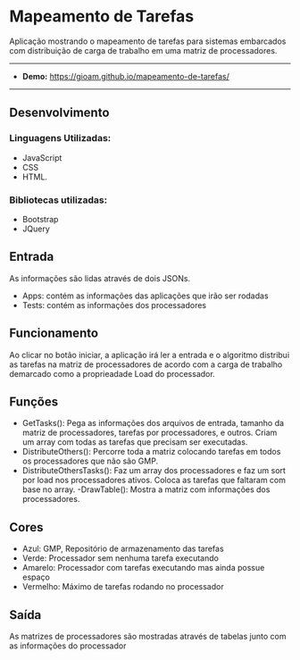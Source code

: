 # Mapeamento de Tarefas

Aplicação mostrando o mapeamento de tarefas para sistemas embarcados com distribuição de carga de trabalho em uma matriz de processadores.

-------------------- 

- **Demo:** https://gioam.github.io/mapeamento-de-tarefas/

--------------------
## Desenvolvimento
### Linguagens Utilizadas: 
  - JavaScript
  - CSS
  - HTML. 
### Bibliotecas utilizadas: 
  - Bootstrap
  - JQuery

## Entrada
As informações são lidas através de dois JSONs.
  - Apps: contém as informações das aplicações que irão ser rodadas
  - Tests: contém as informações dos processadores
  
## Funcionamento
Ao clicar no botão iniciar, a aplicação irá ler a entrada e o algoritmo distribui as tarefas na matriz de processadores de acordo com a carga de trabalho demarcado como a proprieadade Load do processador.

## Funções
  - GetTasks(): Pega as informações dos arquivos de entrada, tamanho da matriz de processadores, tarefas por processadores, e outros. Criam um array com todas as tarefas que precisam ser executadas.
  - DistributeOthers(): Percorre toda a matriz colocando tarefas em todos os processadores que não são GMP.
  - DistributeOthersTasks(): Faz um array dos processadores e faz um sort por load nos processadores ativos. Coloca as tarefas que faltaram com base no array.
  -DrawTable(): Mostra a matriz com informações dos processadores.
  
## Cores
  - Azul: GMP, Repositório de armazenamento das tarefas
  - Verde: Processador sem nenhuma tarefa executando
  - Amarelo: Processador com tarefas executando mas ainda possue espaço
  - Vermelho: Máximo de tarefas rodando no processador

## Saída
As matrizes de processadores são mostradas através de tabelas junto com as informações do processador
